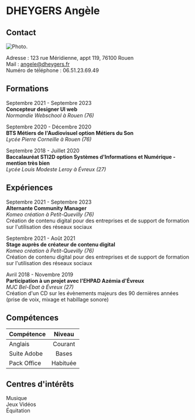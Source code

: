 # **DHEYGERS Angèle**

## Contact

![Photo.](https://avatars.githubusercontent.com/u/92156666?s=400&u=3a9195982f272ecabadab26db26a5442bfed262b&v=4)

Adresse : 123 rue Méridienne, appt 119, 76100 Rouen  
Mail : angele@dheygers.fr  
Numéro de téléphone : 06.51.23.69.49

## Formations

Septembre 2021 - Septembre 2023   
**Concepteur designer UI web**  
*Normandie Webschool à Rouen (76)*

Septembre 2020 - Décembre 2020  
**BTS Métiers de l'Audiovisuel option Métiers du Son**  
*Lycée Pierre Corneille à Rouen (76)*

Septembre 2018 - Juillet 2020  
**Baccalauréat STI2D option Systèmes d'Informations et Numérique - mention très bien**  
*Lycée Louis Modeste Leroy à Évreux (27)*

## Expériences

Septembre 2021 - Septembre 2023  
**Alternante Community Manager**  
*Komeo création à Petit-Quevilly (76)*  
Création de contenu digital pour des entreprises et de support de formation sur l'utilisation des réseaux sociaux

Septembre 2021 - Août 2021  
**Stage auprès de créateur de contenu digital**  
*Komeo création à Petit-Quevilly (76)*  
Création de contenu digital pour des entreprises et de support de formation sur l'utilisation des réseaux sociaux

Avril 2018 - Novembre 2019  
**Participation à un projet avec l'EHPAD Azémia d'Évreux**  
*MJC Bel-Ébat à Évreux (27)*  
Création d'un CD sur les évènements majeurs des 90 dernières années (prise de voix, mixage et habillage sonore)

## Compétences

| **Compétence**| **Niveau**    |
| ------------- |:-------------:|
| Anglais       | Courant       |
| Suite Adobe   | Bases         |
| Pack Office   | Habituée      |

## Centres d'intérêts

Musique  
Jeux Vidéos  
Équitation  